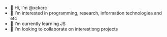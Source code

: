 - 👋 Hi, I’m @xckcrc
- 👀 I’m interested in programming, research, information technologiea and etc
- 🌱 I’m currently learning JS
- 💞️ I’m looking to collaborate on interestiong projects


<!---
xckcrc/xckcrc is a ✨ special ✨ repository because its `README.md` (this file) appears on your GitHub profile.
You can click the Preview link to take a look at your changes.
--->
